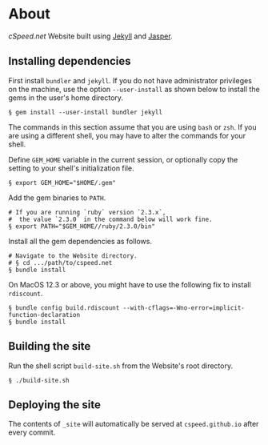 # About

_cSpeed.net_ Website built using [Jekyll](https://jekyllrb.com) and [Jasper](https://github.com/biomadeira/jasper).


## Installing dependencies

First install `bundler` and `jekyll`. If you do not have administrator privileges on the machine, use the option `--user-install` as shown below to install the gems in the user's home directory.
```
§ gem install --user-install bundler jekyll
```

The commands in this section assume that you are using `bash` or `zsh`. If you are using a different shell, you may have to alter the commands for your shell.

Define `GEM_HOME` variable in the current session, or optionally copy the setting to your shell's initialization file.
```
§ export GEM_HOME="$HOME/.gem"
```

Add the gem binaries to `PATH`.
```
# If you are running `ruby` version `2.3.x`,
#  the value `2.3.0` in the command below will work fine.
§ export PATH="$GEM_HOME//ruby/2.3.0/bin"
```

Install all the gem dependencies as follows.
```
# Navigate to the Website directory.
# § cd .../path/to/cspeed.net
§ bundle install
```

On MacOS 12.3 or above, you might have to use the following fix to install `rdiscount`.
```
§ bundle config build.rdiscount --with-cflags=-Wno-error=implicit-function-declaration
§ bundle install
```


## Building the site

Run the shell script `build-site.sh` from the Website's root directory.
```
§ ./build-site.sh
```


## Deploying the site

The contents of `_site` will automatically be served at `cspeed.github.io` after every commit.
